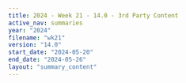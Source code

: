 ```yaml
---
title: 2024 - Week 21 - 14.0 - 3rd Party Content
active_nav: summaries
year: "2024"
filename: "wk21"
version: "14.0"
start_date: "2024-05-20"
end_date: "2024-05-26"
layout: "summary_content"
---
```

